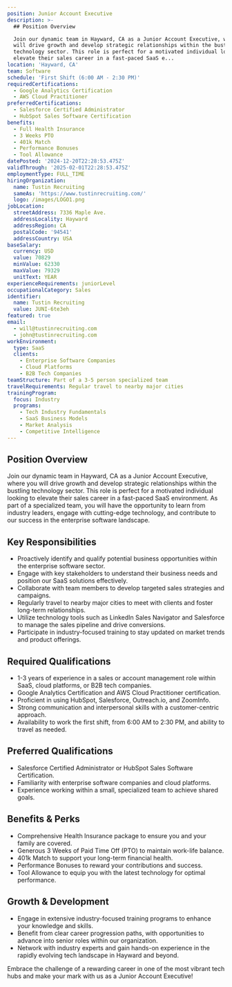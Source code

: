```yaml
---
position: Junior Account Executive
description: >-
  ## Position Overview

  Join our dynamic team in Hayward, CA as a Junior Account Executive, where you
  will drive growth and develop strategic relationships within the bustling
  technology sector. This role is perfect for a motivated individual looking to
  elevate their sales career in a fast-paced SaaS e...
location: 'Hayward, CA'
team: Software
schedule: 'First Shift (6:00 AM - 2:30 PM)'
requiredCertifications:
  - Google Analytics Certification
  - AWS Cloud Practitioner
preferredCertifications:
  - Salesforce Certified Administrator
  - HubSpot Sales Software Certification
benefits:
  - Full Health Insurance
  - 3 Weeks PTO
  - 401k Match
  - Performance Bonuses
  - Tool Allowance
datePosted: '2024-12-20T22:28:53.475Z'
validThrough: '2025-02-01T22:28:53.475Z'
employmentType: FULL_TIME
hiringOrganization:
  name: Tustin Recruiting
  sameAs: 'https://www.tustinrecruiting.com/'
  logo: /images/LOGO1.png
jobLocation:
  streetAddress: 7336 Maple Ave.
  addressLocality: Hayward
  addressRegion: CA
  postalCode: '94541'
  addressCountry: USA
baseSalary:
  currency: USD
  value: 70829
  minValue: 62330
  maxValue: 79329
  unitText: YEAR
experienceRequirements: juniorLevel
occupationalCategory: Sales
identifier:
  name: Tustin Recruiting
  value: JUNI-6te3eh
featured: true
email:
  - will@tustinrecruiting.com
  - john@tustinrecruiting.com
workEnvironment:
  type: SaaS
  clients:
    - Enterprise Software Companies
    - Cloud Platforms
    - B2B Tech Companies
teamStructure: Part of a 3-5 person specialized team
travelRequirements: Regular travel to nearby major cities
trainingProgram:
  focus: Industry
  programs:
    - Tech Industry Fundamentals
    - SaaS Business Models
    - Market Analysis
    - Competitive Intelligence
---
```




## Position Overview
Join our dynamic team in Hayward, CA as a Junior Account Executive, where you will drive growth and develop strategic relationships within the bustling technology sector. This role is perfect for a motivated individual looking to elevate their sales career in a fast-paced SaaS environment. As part of a specialized team, you will have the opportunity to learn from industry leaders, engage with cutting-edge technology, and contribute to our success in the enterprise software landscape.

## Key Responsibilities
- Proactively identify and qualify potential business opportunities within the enterprise software sector.
- Engage with key stakeholders to understand their business needs and position our SaaS solutions effectively.
- Collaborate with team members to develop targeted sales strategies and campaigns.
- Regularly travel to nearby major cities to meet with clients and foster long-term relationships.
- Utilize technology tools such as LinkedIn Sales Navigator and Salesforce to manage the sales pipeline and drive conversions.
- Participate in industry-focused training to stay updated on market trends and product offerings.

## Required Qualifications
- 1-3 years of experience in a sales or account management role within SaaS, cloud platforms, or B2B tech companies.
- Google Analytics Certification and AWS Cloud Practitioner certification.
- Proficient in using HubSpot, Salesforce, Outreach.io, and ZoomInfo.
- Strong communication and interpersonal skills with a customer-centric approach.
- Availability to work the first shift, from 6:00 AM to 2:30 PM, and ability to travel as needed.

## Preferred Qualifications
- Salesforce Certified Administrator or HubSpot Sales Software Certification.
- Familiarity with enterprise software companies and cloud platforms.
- Experience working within a small, specialized team to achieve shared goals.

## Benefits & Perks
- Comprehensive Health Insurance package to ensure you and your family are covered.
- Generous 3 Weeks of Paid Time Off (PTO) to maintain work-life balance.
- 401k Match to support your long-term financial health.
- Performance Bonuses to reward your contributions and success.
- Tool Allowance to equip you with the latest technology for optimal performance.

## Growth & Development
- Engage in extensive industry-focused training programs to enhance your knowledge and skills.
- Benefit from clear career progression paths, with opportunities to advance into senior roles within our organization.
- Network with industry experts and gain hands-on experience in the rapidly evolving tech landscape in Hayward and beyond.

Embrace the challenge of a rewarding career in one of the most vibrant tech hubs and make your mark with us as a Junior Account Executive!

